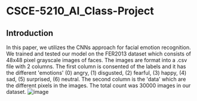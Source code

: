 # CSCE-5210_AI_Class-Project
## Introduction
In this paper, we utilizes the CNNs approach for facial emotion recognition. We trained and tested our model on the FER2013 dataset which consists of 48x48 pixel grayscale images of faces. The images are format into a .csv file with 2 columns. The first column is consented of the labels and it has the different 'emotions' (0) angry, (1) disgusted, (2) fearful, (3) happy, (4) sad, (5) surprised, (6) neutral. The second column is the 'data' which are the different pixels in the images. The total count was 30000 images in our dataset.
![image](https://user-images.githubusercontent.com/78702377/116769294-99ae7000-aa00-11eb-864f-1c598937a48f.png)

